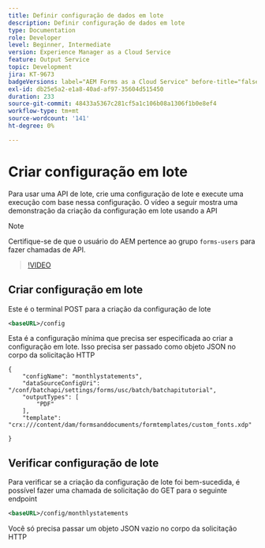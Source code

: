 ```yaml
---
title: Definir configuração de dados em lote
description: Definir configuração de dados em lote
type: Documentation
role: Developer
level: Beginner, Intermediate
version: Experience Manager as a Cloud Service
feature: Output Service
topic: Development
jira: KT-9673
badgeVersions: label="AEM Forms as a Cloud Service" before-title="false"
exl-id: db25e5a2-e1a8-40ad-af97-35604d515450
duration: 233
source-git-commit: 48433a5367c281cf5a1c106b08a1306f1b0e8ef4
workflow-type: tm+mt
source-wordcount: '141'
ht-degree: 0%

---
```


# Criar configuração em lote

Para usar uma API de lote, crie uma configuração de lote e execute uma execução com base nessa configuração. O vídeo a seguir mostra uma demonstração da criação da configuração em lote usando a API

>[!NOTE]
>Certifique-se de que o usuário do AEM pertence ao grupo ```forms-users``` para fazer chamadas de API.


>[!VIDEO](https://video.tv.adobe.com/v/340241?quality=12&learn=on)

## Criar configuração em lote

Este é o terminal POST para a criação da configuração de lote

```xml
<baseURL>/config
```

Esta é a configuração mínima que precisa ser especificada ao criar a configuração em lote. Isso precisa ser passado como objeto JSON no corpo da solicitação HTTP

```
{
    "configName": "monthlystatements",
    "dataSourceConfigUri": "/conf/batchapi/settings/forms/usc/batch/batchapitutorial",
    "outputTypes": [
        "PDF"
    ],
    "template": "crx:///content/dam/formsanddocuments/formtemplates/custom_fonts.xdp"

}
```

## Verificar configuração de lote

Para verificar se a criação da configuração de lote foi bem-sucedida, é possível fazer uma chamada de solicitação do GET para o seguinte endpoint


```xml
<baseURL>/config/monthlystatements
```

Você só precisa passar um objeto JSON vazio no corpo da solicitação HTTP
